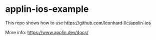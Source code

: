 # applin-ios-example

This repo shows how to use <https://github.com/leonhard-llc/applin-ios>

More info: <https://www.applin.dev/docs/>
